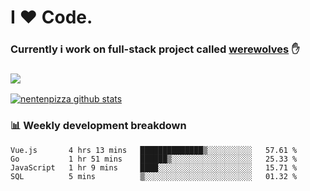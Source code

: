 # I ❤️ Code.
### Currently i work on full-stack project called [werewolves](https://github.com/nentenpizza/werewolves-backend) ✋

### ![](http://img.shields.io/badge/Go-language-blue?style=for-the-badge&logo=appveyor)
[![nentenpizza github stats](https://github-readme-stats.vercel.app/api?username=nentenpizza&count_private=true)](https://github.com/anuraghazra/github-readme-stats)

### 📊 Weekly development breakdown

<!--START_SECTION:waka-->
```text
Vue.js       4 hrs 13 mins   ██████████████▒░░░░░░░░░░   57.61 % 
Go           1 hr 51 mins    ██████▒░░░░░░░░░░░░░░░░░░   25.33 % 
JavaScript   1 hr 9 mins     ████░░░░░░░░░░░░░░░░░░░░░   15.71 % 
SQL          5 mins          ▒░░░░░░░░░░░░░░░░░░░░░░░░   01.32 % 
```
<!--END_SECTION:waka-->

